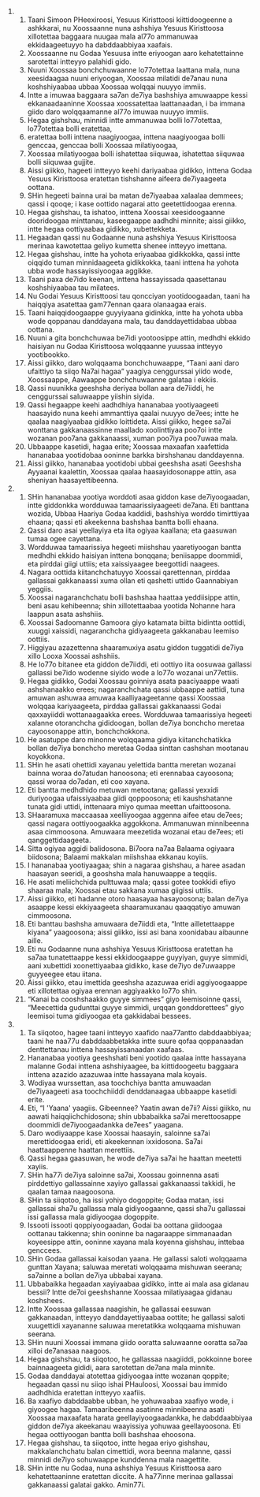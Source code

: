 <ol>
  <li>
    <ol>
      <li>Taani Simoon PHeexiroosi, Yesuus Kiristtoosi kiittidoogeenne a ashkkarai, nu Xoossaanne nuna ashshiya Yesuus Kiristtoosa xillotettaa baggaara nuugaa mala al77o ammanuwaa ekkidaageetuyyo ha dabddaabbiyaa xaafais.</li>
      <li>Xoossaanne nu Godaa Yesuusa intte eriyoogan aaro kehatettainne sarotettai intteyyo palahidi gido.</li>
      <li>Nuuni Xoossaa bonchchuwaanne lo77otettaa laattana mala, nuna xeesidaagaa nuuni eriyoogan, Xoossaa milatidi de7anau nuna koshshiyaabaa ubbaa Xoossaa wolqqai nuuyyo immiis.</li>
      <li>Intte a imuwaa baggaara sa7an de7iya bashshiya amuwaappe kessi ekkanaadaaninne Xoossaa xoossatettaa laattanaadan, i ba immana giido daro wolqqaamanne al77o imuwaa nuuyyo immiis.</li>
      <li>Hegaa gishshau, minnidi intte ammanuwaa bolli lo77otettaa, lo77otettaa bolli eratettaa,</li>
      <li>eratettaa bolli inttena naagiyoogaa, inttena naagiyoogaa bolli genccaa, genccaa bolli Xoossaa milatiyoogaa,</li>
      <li>Xoossaa milatiyoogaa bolli ishatettaa siiquwaa, ishatettaa siiquwaa bolli siiquwaa gujjite.</li>
      <li>Aissi giikko, hageeti intteyyo keehi dariyaabaa gidikko, inttena Godaa Yesuus Kiristtoosa eratettan tishshanne aifeera de7iyaageeta oottana.</li>
      <li>SHin hegeeti bainna urai ba matan de7iyaabaa xalaalaa demmees; qassi i qooqe; i kase oottido nagarai atto geetettidoogaa erenna.</li>
      <li>Hegaa gishshau, ta ishatoo, inttena Xoossai xeesidoogaanne dooridoogaa minttanau, kaseegaappe aadhdhi minnite; aissi giikko, intte hegaa oottiyaabaa gidikko, xubettekketa.</li>
      <li>Hegaadan qassi nu Godaanne nuna ashshiya Yesuus Kiristtoosa merinaa kawotettaa geliyo kumetta shenee intteyyo imettana.</li>
      <li>Hegaa gishshau, intte ha yohota eriyaabaa gidikkokka, qassi intte oiqqido tuman minnidaageeta gidikkokka, taani inttena ha yohota ubba wode hassayissiyoogaa aggikke.</li>
      <li>Taani paxa de7ido keenan, inttena hassayissada qaasettanau koshshiyaabaa tau milatees.</li>
      <li>Nu Godai Yesuus Kiristtoosi tau qoncciyan yootidoogaadan, taani ha haiqqiya asatettaa gam77ennan qaara olanaagaa erais.</li>
      <li>Taani haiqqidoogaappe guyyiyaana gidinkka, intte ha yohota ubba wode qoppanau danddayana mala, tau danddayettidabaa ubbaa oottana.</li>
      <li>Nuuni a gita bonchchuwaa be7idi yootoosippe attin, medhdhi ekkido haisiyan nu Godaa Kiristtoosa wolqqaanne yuussaa intteyyo yootibookko.</li>
      <li>Aissi giikko, daro wolqqaama bonchchuwaappe, “Taani aani daro ufaittiyo ta siiqo Na7ai hagaa” yaagiya cenggurssai yiido wode, Xoossaappe, Aawaappe bonchchuwaanne galataa i ekkiis.</li>
      <li>Qassi nuunikka geeshsha deriyaa bollan aara de7iiddi, he cenggurssai saluwaappe yiishin siyida.</li>
      <li>Qassi hegaappe keehi aadhdhiya hananabaa yootiyaageeti haasayido nuna keehi ammanttiya qaalai nuuyyo de7ees; intte he qaalaa naagiyaabaa gidikko loittideta. Aissi giikko, hegee sa7ai wonttana gakkanaassinne maallado xoolinttiyaa poo7oi intte wozanan poo7ana gakkanaassi, xuman poo7iya poo7uwaa mala.</li>
      <li>Ubbaappe kasetidi, hagaa erite; Xoossaa maxaafan xaafettida hananabaa yootidobaa ooninne barkka birshshanau danddayenna.</li>
      <li>Aissi giikko, hananabaa yootidobi ubbai geeshsha asati Geeshsha Ayyaanai kaalettin, Xoossaa qaalaa haasayidosonappe attin, asa sheniyan haasayettibeenna.</li>
    </ol>
  </li>
  <li>
    <ol>
      <li>SHin hananabaa yootiya worddoti asaa giddon kase de7iyoogaadan, intte giddonkka wordduwaa tamaarissiyaageeti de7ana. Eti banttana wozida, Ubbaa Haariya Godaa kaddidi, bashshiya worddo timirttiyaa ehaana; qassi eti akeekenna bashshaa bantta bolli ehaana.</li>
      <li>Qassi daro asai yeellayiya eta iita ogiyaa kaallana; eta gaasuwan tumaa ogee cayettana.</li>
      <li>Wordduwaa tamaarissiya hegeeti miishshau yaaretiyoogan bantta medhdhi ekkido haisiyan inttena bonqqana; beniisappe doommidi, eta pirddai giigi uttiis; eta xaissiyaagee beegottidi naagees.</li>
      <li>Nagara oottida kiitanchchatuyyo Xoossai qarettennan, pirddaa gallassai gakkanaassi xuma ollan eti qashetti uttido Gaannabiyan yeggiis.</li>
      <li>Xoossai nagaranchchatu bolli bashshaa haattaa yeddiisippe attin, beni asau kehibeenna; shin xillotettaabaa yootida Nohanne hara laappun asata ashshiis.</li>
      <li>Xoossai Sadoomanne Gamoora giyo katamata biitta bidintta oottidi, xuuggi xaissidi, nagaranchcha gidiyaageeta gakkanabau leemiso oottiis.</li>
      <li>Higgiyau azazettenna shaaramuxiya asatu giddon tuggatidi de7iya xillo Looxa Xoossai ashshiis.</li>
      <li>He lo77o bitanee eta giddon de7iiddi, eti oottiyo iita oosuwaa gallassi gallassi be7ido wodenne siyido wode a lo77o wozanai un77ettiis.</li>
      <li>Hegaa gidikko, Godai Xoossau goinniya asata paaciyaappe waati ashshanaakko erees; nagaranchchata qassi ubbaappe aattidi, tuna amuwan ashuwaa amuwaa kaalliyaageetanne qassi Xoossaa wolqqaa kariyaageeta, pirddaa gallassai gakkanaassi Godai qaxxayiiddi wottanaagaakka erees. Wordduwaa tamaarissiya hegeeti xalanne otoranchcha gididoogan, bollan de7iya bonchcho meretaa cayoosonappe attin, bonchchokkona.</li>
      <li>He asatuppe daro minonne wolqqaama gidiya kiitanchchatikka bollan de7iya bonchcho meretaa Godaa sinttan cashshan mootanau koyokkona.</li>
      <li>SHin he asati ohettidi xayanau yelettida bantta meretan wozanai bainna woraa do7atudan hanoosona; eti erennabaa cayoosona; qassi woraa do7adan, eti coo xayana.</li>
      <li>Eti bantta medhdhido metuwan metootana; gallassi yexxidi duriyoogaa ufaissiyaabaa giidi qoppoosona; eti kaushshatanne tunata gidi uttidi, inttenaara miyo qumaa meettan ufaittoosona.</li>
      <li>SHaaramuxa maccaasaa xeelliyoogaa aggenna aifee etau de7ees; qassi nagara oottiyoogaakka aggokkona. Ammanuwan minnibeenna asaa cimmoosona. Amuwaara meezetida wozanai etau de7ees; eti qanggettidaageeta.</li>
      <li>Sitta ogiyaa aggidi balidosona. Bi7oora na7aa Balaama ogiyaara biidosona; Balaami makkalan miishshaa ekkanau koyiis.</li>
      <li>I hananabaa yootiyaagaa; shin a nagaraa gishshau, a haree asadan haasayan seeridi, a gooshsha mala hanuwaappe a teqqiis.</li>
      <li>He asati meliichchida pulttuwaa mala; qassi gotee tookkidi efiyo shaaraa mala; Xoossai etau sakkana xumaa giigissi uttiis.</li>
      <li>Aissi giikko, eti hadanne otoro haasayaa hasayoosona; balan de7iya asaappe kessi ekkiyaageeta shaaramuxanau qaaqqatiyo amuwan cimmoosona.</li>
      <li>Eti banttau bashsha amuwaara de7iiddi eta, “Intte ailletettaappe kiyana” yaagoosona; aissi giikko, issi asi bana xoonidabau aibaunne aille.</li>
      <li>Eti nu Godaanne nuna ashshiya Yesuus Kiristtoosa eratettan ha sa7aa tunatettaappe kessi ekkidoogaappe guyyiyan, guyye simmidi, aani xubettidi xoonettiyaabaa gidikko, kase de7iyo de7uwaappe guyyeegee etau iitana.</li>
      <li>Aissi giikko, etau imettida geeshsha azazuwaa eridi aggiyoogaappe eti xillotettaa ogiyaa erennan aggiyaakko lo77o shin.</li>
      <li>“Kanai ba cooshshaakko guyye simmees” giyo leemisoinne qassi, “Meecettida gudunttai guyye simmidi, urqqan gonddorettees” giyo leemisoi tuma gidiyoogaa eta gakkidabai bessees.</li>
    </ol>
  </li>
  <li>
    <ol>
      <li>Ta siiqotoo, hagee taani intteyyo xaafido naa77antto dabddaabbiyaa; taani he naa77u dabddaabbetakka intte suure qofaa qoppanaadan denttettanau inttena hassayissanaadan xaafaas.</li>
      <li>Hananabaa yootiya geeshshati beni yootido qaalaa intte hassayana malanne Godai inttena ashshiyaagee, ba kiittidoogeetu baggaara inttena azazido azazuwaa intte hassayana mala koyais.</li>
      <li>Wodiyaa wurssettan, asa toochchiya bantta amuwaadan de7iyaageeti asa toochchiiddi denddanaagaa ubbaappe kasetidi erite.</li>
      <li>Eti, “I 'Yaana' yaagiis. Gibeennee? Yaatin awan de7ii? Aissi giikko, nu aawati haiqqiichchidosona; shin ubbabaikka sa7ai merettoosappe doommidi de7iyoogaadankka de7ees” yaagana.</li>
      <li>Daro wodiyaappe kase Xoossai haasayin, saloinne sa7ai merettidoogaa eridi, eti akeekennan ixxidosona. Sa7ai haattaappenne haattan merettiis.</li>
      <li>Qassi hegaa gaasuwan, he wode de7iya sa7ai he haattan meetetti xayiis.</li>
      <li>SHin ha77i de7iya saloinne sa7ai, Xoossau goinnenna asati pirddettiyo gallassainne xayiyo gallassai gakkanaassi takkidi, he qaalan tamaa naagoosona.</li>
      <li>SHin ta siiqotoo, ha issi yohiyo dogoppite; Godaa matan, issi gallassai sha7u gallassa mala gidiyoogaanne, qassi sha7u gallassai issi gallassa mala gidiyoogaa dogoppite.</li>
      <li>Issooti issooti qoppiyoogaadan, Godai ba oottana giidoogaa oottanau takkenna; shin ooninne ba nagaraappe simmanaadan koyeesippe attin, ooninne xayana mala koyenna gishshau, inttebaa genccees.</li>
      <li>SHin Godaa gallassai kaisodan yaana. He gallassi saloti wolqqaama gunttan Xayana; saluwaa meretati wolqqaama mishuwan seerana; sa7ainne a bollan de7iya ubbabai xayana.</li>
      <li>Ubbabaikka hegaadan xayiyaabaa gidikko, intte ai mala asa gidanau bessii? Intte de7oi geeshshanne Xoossaa milatiyaagaa gidanau koshshees.</li>
      <li>Intte Xoossaa gallassaa naagishin, he gallassai eesuwan gakkanaadan, intteyyo danddayettiyaabaa oottite; he gallassi saloti xuugettidi xayananne saluwaa meretatikka wolqqaama mishuwan seerana.</li>
      <li>SHin nuuni Xoossai immana giido ooratta saluwaanne ooratta sa7aa xilloi de7anasaa naagoos.</li>
      <li>Hegaa gishshau, ta siiqotoo, he gallassaa naagiiddi, pokkoinne boree bainnaageeta gididi, aara sarotettan de7ana mala minnite.</li>
      <li>Godaa danddayai atotettaa gidiyoogaa intte wozanan qoppite; hegaadan qassi nu siiqo ishai PHauloosi, Xoossai bau immido aadhdhida eratettan intteyyo xaafiis.</li>
      <li>Ba xaafiyo dabddaabbe ubban, he yohuwaabaa xaafiyo wode, i giyoogee hagaa. Tamaaribeenna asatinne minnibeenna asati Xoossaa maxaafata harata geellayiyoogaadankka, he dabddaabbiyaa giddon de7iya akeekanau waayissiya yohuwaa geellayoosona. Eti hegaa oottiyoogan bantta bolli bashshaa ehoosona.</li>
      <li>Hegaa gishshau, ta siiqotoo, intte hegaa eriyo gishshau, makkalanchchatu balan cimettidi, wora beenna malanne, qassi minnidi de7iyo sohuwaappe kunddenna mala naagettite.</li>
      <li>SHin intte nu Godaa, nuna ashshiya Yesuus Kiristtoosa aaro kehatettaaninne eratettan diccite. A ha77inne merinaa gallassai gakkanaassi galatai gakko. Amin77i.</li>
    </ol>
  </li>
</ol>